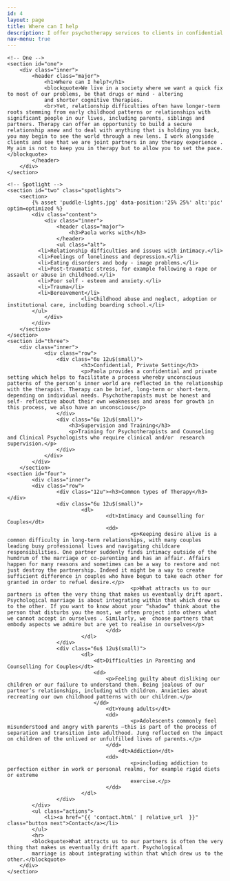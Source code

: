 ```yaml
---
id: 4
layout: page
title: Where can I help
description: I offer psychotherapy services to clients in confidential and private settings as well as reflective practice groups for clinical and management teams in nhs, charity and business settings.
nav-menu: true
---
```


<!-- Main -->

<div id="main" class="alt">

    <!-- One -->
    <section id="one">
    	<div class="inner">
    		<header class="major">
    			<h1>Where can I help?</h1>
    			<blockquote>We live in a society where we want a quick fix to most of our problems, be that drugs or mind - altering
    			and shorter cognitive therapies.
    			<br>Yet, relationship difficulties often have longer-term roots stemming from early childhood patterns or relationships with significant people in our lives, including parents, siblings and partners. Therapy can offer an opportunity to build a secure relationship anew and to deal with anything that is holding you back, you may begin to see the world through a new lens. I work alongside clients and see that we are joint partners in any therapy experience . My aim is not to keep you in therapy but to allow you to set the pace.</blockquote>
    		</header>
    	</div>
    </section>

    <!-- Spotlight -->
    <section id="two" class="spotlights">
    	<section>
    		{% asset 'puddle-lights.jpg' data-position:'25% 25%' alt:'pic' optim=optimized %}
    		<div class="content">
    			<div class="inner">
    				<header class="major">
    					<h3>Paola works with</h3>
    				</header>
    				<ul class="alt">
              <li>Relationship difficulties and issues with intimacy.</li>
              <li>Feelings of loneliness and depression.</li>
              <li>Eating disorders and body - image problems.</li>
              <li>Post-traumatic stress, for example following a rape or assault or abuse in childhood.</li>
              <li>Poor self - esteem and anxiety.</li>
              <li>Trauma</li>
              <li>Bereavement</li>
    						<li>Childhood abuse and neglect, adoption or institutional care, including boarding school.</li>
          	</ul>
    			</div>
    		</div>
    	</section>
    </section>
    <section id="three">
    	<div class="inner">
    			<div class="row">
    				<div class="6u 12u$(small)">
    						<h3>Confidential, Private Setting</h3>
    						<p>Paola provides a confidential and private setting which helps to facilitate a process whereby unconscious patterns of the person’s inner world are reflected in the relationship with the therapist. Therapy can be brief, long-term or short-term, depending on individual needs. Psychotherapists must be honest and self- reflective about their own weaknesses and areas for growth in this process, we also have an unconscious</p>
    				</div>
    				<div class="6u 12u$(small)">
    					<h3>Supervision and Training</h3>
    					<p>Training for Psychotherapists and Counseling and Clinical Psychologists who require clinical and/or  research supervision.</p>
    				</div>
    			</div>
    		</div>
    	</section>
    <section id="four">
    		<div class="inner">
    		<div class="row">
    				<div class="12u"><h3>Common types of Therapy</h3></div>
    				<div class="6u 12u$(small)">
    						<dl>
    								<dt>Intimacy and Counselling for Couples</dt>
    								<dd>
    										<p>Keeping desire alive is a common difficulty in long-term relationships, with many couples leading busy professional lives and navigating childcare responsibilities. One partner suddenly finds intimacy outside of the humdrum of the marriage or co-parenting and has an affair. Affairs happen for many reasons and sometimes can be a way to restore and not just destroy the partnership. Indeed it might be a way to create sufficient difference in couples who have begun to take each other for granted in order to refuel desire.</p>
    										<p>What attracts us to our partners is often the very thing that makes us eventually drift apart. Psychological marriage is about integrating within that which drew us to the other. If you want to know about your “shadow” think about the person that disturbs you the most, we often project into others what we cannot accept in ourselves . Similarly, we  choose partners that embody aspects we admire but are yet to realise in ourselves</p>
    								</dd>
    						</dl>
    				</div>
    				<div class="6u$ 12u$(small)">
    						<dl>
    							<dt>Difficulties in Parenting and Counselling for Couples</dt>
    							<dd>
    								<p>Feeling guilty about disliking our children or our failure to understand them. Being jealous of our partner’s relationships, including with children. Anxieties about recreating our own childhood patterns with our children.</p>
    							</dd>
    								<dt>Young adults</dt>
    								<dd>
    										<p>Adolescents commonly feel misunderstood and angry with parents –this is part of the process of separation and transition into adulthood. Jung reflected on the impact on children of the unlived or unfulfilled lives of parents.</p>
    								</dd>
    									<dt>Addiction</dt>
    								<dd>
    										<p>including addiction to perfection either in work or personal realms, for example rigid diets or extreme
    										exercise.</p>
    								</dd>
    						</dl>
    				</div>
    		</div>
    		<ul class="actions">
    			<li><a href="{{ 'contact.html' | relative_url  }}" class="button next">Contact</a></li>
    		</ul>
    		<hr>
    		<blockquote>What attracts us to our partners is often the very thing that makes us eventually drift apart. Psychological
    		marriage is about integrating within that which drew us to the other.</blockquote>
    	</div>
    </section>

</div>
